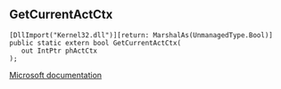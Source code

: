 ## GetCurrentActCtx

```
[DllImport("Kernel32.dll")][return: MarshalAs(UnmanagedType.Bool)]
public static extern bool GetCurrentActCtx(
   out IntPtr phActCtx
);
```

[Microsoft documentation](https://docs.microsoft.com/en-us/windows/win32/api/winbase/nf-winbase-getcurrentactctx)
